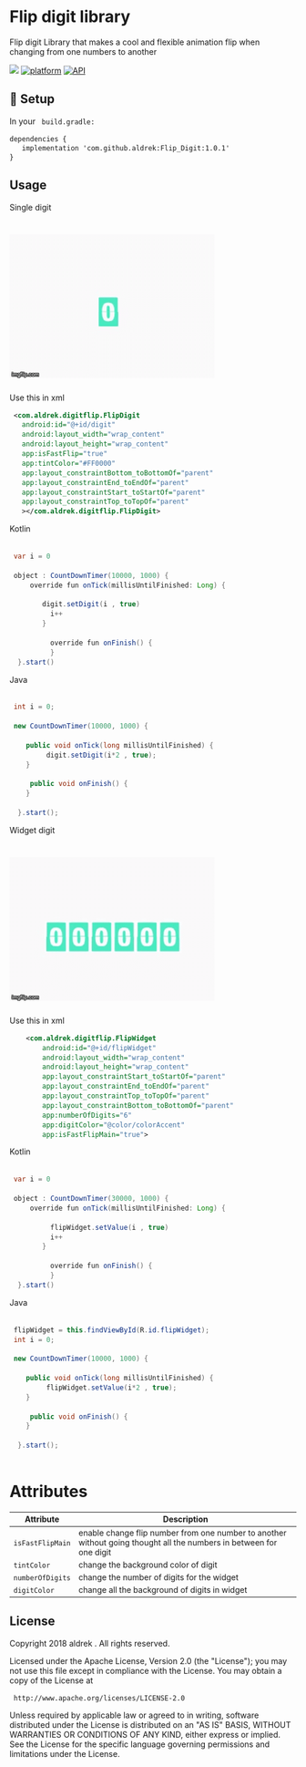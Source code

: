 # Flip digit library

  Flip digit Library that makes a cool and flexible animation flip when changing from one numbers to another
  
[![](https://jitpack.io/v/aldrek/Flip_Digit.svg)](https://jitpack.io/#aldrek/Flip_Digit)
[![platform](https://img.shields.io/badge/platform-Android-green.svg)](https://www.android.com)
[![API](https://img.shields.io/badge/API-21%2B-brightgreen.svg?style=plastic)](https://android-arsenal.com/api?level=21)

## :hammer: Setup
 In your ``` build.gradle:```

```Gradle
dependencies {
   implementation 'com.github.aldrek:Flip_Digit:1.0.1'
}
```

## Usage
  
   Single digit  
   
   # ![](single.gif)
   
   Use this in xml 
  
```xml 
 <com.aldrek.digitflip.FlipDigit
   android:id="@+id/digit"
   android:layout_width="wrap_content"
   android:layout_height="wrap_content"
   app:isFastFlip="true"
   app:tintColor="#FF0000"
   app:layout_constraintBottom_toBottomOf="parent"
   app:layout_constraintEnd_toEndOf="parent"
   app:layout_constraintStart_toStartOf="parent"
   app:layout_constraintTop_toTopOf="parent"
   ></com.aldrek.digitflip.FlipDigit>
```
   
   Kotlin
     
  ```java 
  
   var i = 0
   
   object : CountDownTimer(10000, 1000) {
       override fun onTick(millisUntilFinished: Long) {

          digit.setDigit(i , true)
            i++
          }

            override fun onFinish() {
            }
    }.start()
  ```

  Java
   
  ```java 
   
   int i = 0;
   
   new CountDownTimer(10000, 1000) {

      public void onTick(long millisUntilFinished) {
           digit.setDigit(i*2 , true);
      }

       public void onFinish() {
      }

    }.start();
   ```
   
  Widget digit 

# ![](widget.gif)


  Use this in xml 
  
```xml 
    <com.aldrek.digitflip.FlipWidget
        android:id="@+id/flipWidget"
        android:layout_width="wrap_content"
        android:layout_height="wrap_content"
        app:layout_constraintStart_toStartOf="parent"
        app:layout_constraintEnd_toEndOf="parent"
        app:layout_constraintTop_toTopOf="parent"
        app:layout_constraintBottom_toBottomOf="parent"
        app:numberOfDigits="6"
        app:digitColor="@color/colorAccent"
        app:isFastFlipMain="true">
  ```

   Kotlin
     
  ```java 
  
   var i = 0
   
   object : CountDownTimer(30000, 1000) {
       override fun onTick(millisUntilFinished: Long) {

            flipWidget.setValue(i , true)
            i++
          }

            override fun onFinish() {
            }
    }.start()
  ```

  Java
   
  ```java 
   
   flipWidget = this.findViewById(R.id.flipWidget);
   int i = 0;
   
   new CountDownTimer(10000, 1000) {

      public void onTick(long millisUntilFinished) {
           flipWidget.setValue(i*2 , true);
      }

       public void onFinish() {
      }

    }.start();
    
   ```

  # Attributes

  | Attribute | Description |
| --- | --- |
| `isFastFlipMain` | enable change flip number from one number to another without going thought all the numbers in between for one digit |
| `tintColor` | change the background color of digit |
| `numberOfDigits` | change the number of digits for the widget |
| `digitColor` | change all the background of digits in widget

## License
Copyright 2018 aldrek . All rights reserved.

Licensed under the Apache License, Version 2.0 (the "License");
you may not use this file except in compliance with the License.
You may obtain a copy of the License at

     http://www.apache.org/licenses/LICENSE-2.0

Unless required by applicable law or agreed to in writing, software
distributed under the License is distributed on an "AS IS" BASIS,
WITHOUT WARRANTIES OR CONDITIONS OF ANY KIND, either express or implied.
See the License for the specific language governing permissions and
limitations under the License.
